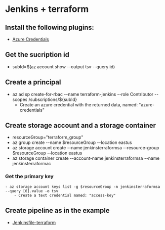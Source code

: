 # Jenkins + terraform

## Install the following plugins:
- [Azure Credentials](https://plugins.jenkins.io/azure-credentials/)

## Get the sucription id
- subId=$(az account show --output tsv --query id)

## Create a principal
-  az ad sp create-for-rbac --name terraform-jenkins --role Contributor --scopes /subscriptions/${subId}
    - Create an azure credential with the returned data, named: "azure-credentials"

## Create storage account and a storage container
- resourceGroup="terraform_group"
- az group create --name $resourceGroup --location eastus
- az storage account create  --name jenkinsterraformsa  --resource-group $resourceGroup --location eastus
- az storage container create --account-name jenkinsterraformsa --name jenkinsterraformac

### Get the primary key
    - az storage account keys list -g $resourceGroup -n jenkinsterraformsa --query [0].value -o tsv
        - Create a text credential named: "access-key"

## Create pipeline as in the example 
- [Jenkinsfile-terraform](./Jenkinsfile-terraform)

